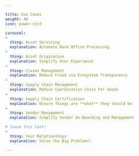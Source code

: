 ```yaml
---

title: Use Cases
weight: 40
icon: power-cord

carousel:
-
  thing: Asset Servicing
  explanation: Automate Back Office Processing
-
  thing: Asset Origination
  explanation: Simplify User Experience
-
  thing: Claims Management
  explanation: Reduce Fraud via Ecosystem Transparency
-
  thing: Supply Chain Management
  explanation: Reduce Coordination Costs For Goods
-
  thing: Supply Chain Certification
  explanation: Ensure Things are **what** they should be
-
  thing: Vendor Management
  explanation: Simplify Vendor On-Boarding and Management

# leave this last!
-
  thing: Your Relationships
  explanation: Solve the Big Problems!

---
```


